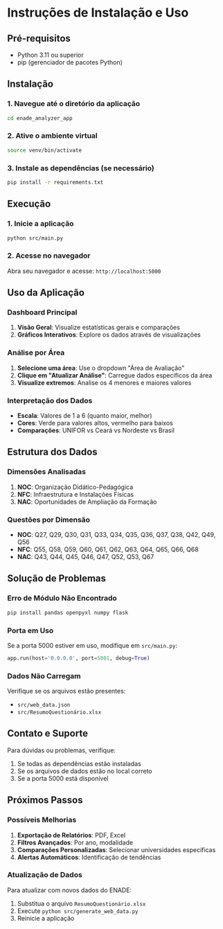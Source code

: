 # Instruções de Instalação e Uso

## Pré-requisitos
- Python 3.11 ou superior
- pip (gerenciador de pacotes Python)

## Instalação

### 1. Navegue até o diretório da aplicação
```bash
cd enade_analyzer_app
```

### 2. Ative o ambiente virtual
```bash
source venv/bin/activate
```

### 3. Instale as dependências (se necessário)
```bash
pip install -r requirements.txt
```

## Execução

### 1. Inicie a aplicação
```bash
python src/main.py
```

### 2. Acesse no navegador
Abra seu navegador e acesse: `http://localhost:5000`

## Uso da Aplicação

### Dashboard Principal
1. **Visão Geral**: Visualize estatísticas gerais e comparações
2. **Gráficos Interativos**: Explore os dados através de visualizações

### Análise por Área
1. **Selecione uma área**: Use o dropdown "Área de Avaliação"
2. **Clique em "Atualizar Análise"**: Carregue dados específicos da área
3. **Visualize extremos**: Analise os 4 menores e maiores valores

### Interpretação dos Dados
- **Escala**: Valores de 1 a 6 (quanto maior, melhor)
- **Cores**: Verde para valores altos, vermelho para baixos
- **Comparações**: UNIFOR vs Ceará vs Nordeste vs Brasil

## Estrutura dos Dados

### Dimensões Analisadas
1. **NOC**: Organização Didático-Pedagógica
2. **NFC**: Infraestrutura e Instalações Físicas
3. **NAC**: Oportunidades de Ampliação da Formação

### Questões por Dimensão
- **NOC**: Q27, Q29, Q30, Q31, Q33, Q34, Q35, Q36, Q37, Q38, Q42, Q49, Q56
- **NFC**: Q55, Q58, Q59, Q60, Q61, Q62, Q63, Q64, Q65, Q66, Q68
- **NAC**: Q43, Q44, Q45, Q46, Q47, Q52, Q53, Q67

## Solução de Problemas

### Erro de Módulo Não Encontrado
```bash
pip install pandas openpyxl numpy flask
```

### Porta em Uso
Se a porta 5000 estiver em uso, modifique em `src/main.py`:
```python
app.run(host='0.0.0.0', port=5001, debug=True)
```

### Dados Não Carregam
Verifique se os arquivos estão presentes:
- `src/web_data.json`
- `src/ResumoQuestionário.xlsx`

## Contato e Suporte

Para dúvidas ou problemas, verifique:
1. Se todas as dependências estão instaladas
2. Se os arquivos de dados estão no local correto
3. Se a porta 5000 está disponível

## Próximos Passos

### Possíveis Melhorias
1. **Exportação de Relatórios**: PDF, Excel
2. **Filtros Avançados**: Por ano, modalidade
3. **Comparações Personalizadas**: Selecionar universidades específicas
4. **Alertas Automáticos**: Identificação de tendências

### Atualização de Dados
Para atualizar com novos dados do ENADE:
1. Substitua o arquivo `ResumoQuestionário.xlsx`
2. Execute `python src/generate_web_data.py`
3. Reinicie a aplicação

